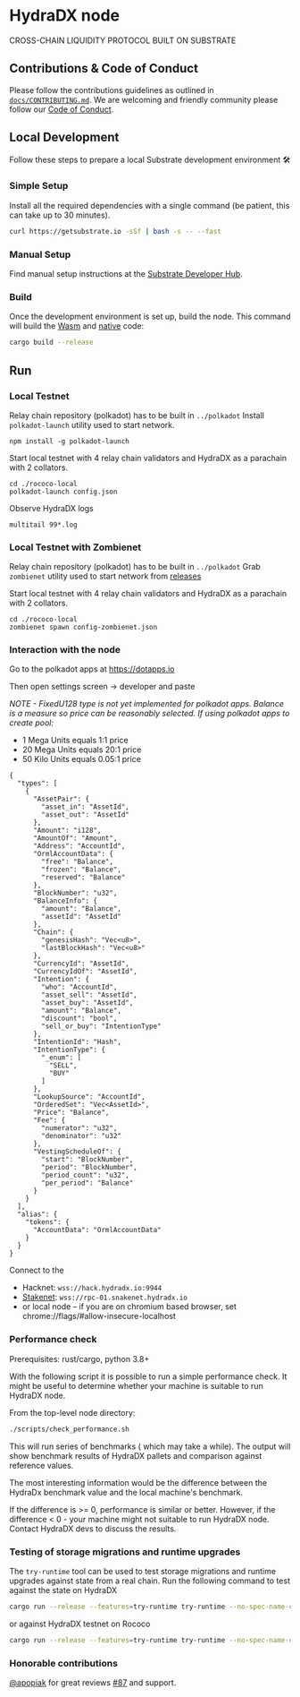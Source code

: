 # HydraDX node

CROSS-CHAIN LIQUIDITY PROTOCOL BUILT ON SUBSTRATE

## Contributions & Code of Conduct

Please follow the contributions guidelines as outlined in [`docs/CONTRIBUTING.md`](docs/CONTRIBUTING.md).
We are welcoming and friendly community please follow our [Code of Conduct](docs/CODE_OF_CONDUCT.md).

## Local Development

Follow these steps to prepare a local Substrate development environment :hammer_and_wrench:

### Simple Setup

Install all the required dependencies with a single command (be patient, this can take up to 30
minutes).

```bash
curl https://getsubstrate.io -sSf | bash -s -- --fast
```

### Manual Setup

Find manual setup instructions at the
[Substrate Developer Hub](https://substrate.dev/docs/en/knowledgebase/getting-started/#manual-installation).

### Build

Once the development environment is set up, build the node. This command will build the
[Wasm](https://substrate.dev/docs/en/knowledgebase/advanced/executor#wasm-execution) and
[native](https://substrate.dev/docs/en/knowledgebase/advanced/executor#native-execution) code:

```bash
cargo build --release
```

## Run

### Local Testnet

Relay chain repository (polkadot) has to be built in `../polkadot`
Install `polkadot-launch` utility used to start network.

```
npm install -g polkadot-launch
```

Start local testnet with 4 relay chain validators and HydraDX as a parachain with 2 collators.

```
cd ./rococo-local
polkadot-launch config.json
```

Observe HydraDX logs

```
multitail 99*.log
```

### Local Testnet with Zombienet

Relay chain repository (polkadot) has to be built in `../polkadot`
Grab `zombienet` utility used to start network from [releases](https://github.com/paritytech/zombienet/releases)

Start local testnet with 4 relay chain validators and HydraDX as a parachain with 2 collators.

```
cd ./rococo-local
zombienet spawn config-zombienet.json
```

### Interaction with the node

Go to the polkadot apps at https://dotapps.io

Then open settings screen -> developer and paste

*NOTE - FixedU128 type is not yet implemented for polkadot apps. Balance is a measure so price can be reasonably selected. If using polkadot apps to create pool:*
- 1 Mega Units equals 1:1 price
- 20 Mega Units equals 20:1 price
- 50 Kilo Units equals 0.05:1 price

```
{
  "types": [
    {
      "AssetPair": {
        "asset_in": "AssetId",
        "asset_out": "AssetId"
      },
      "Amount": "i128",
      "AmountOf": "Amount",
      "Address": "AccountId",
      "OrmlAccountData": {
        "free": "Balance",
        "frozen": "Balance",
        "reserved": "Balance"
      },
      "BlockNumber": "u32",
      "BalanceInfo": {
        "amount": "Balance",
        "assetId": "AssetId"
      },
      "Chain": {
        "genesisHash": "Vec<u8>",
        "lastBlockHash": "Vec<u8>"
      },
      "CurrencyId": "AssetId",
      "CurrencyIdOf": "AssetId",
      "Intention": {
        "who": "AccountId",
        "asset_sell": "AssetId",
        "asset_buy": "AssetId",
        "amount": "Balance",
        "discount": "bool",
        "sell_or_buy": "IntentionType"
      },
      "IntentionId": "Hash",
      "IntentionType": {
        "_enum": [
          "SELL",
          "BUY"
        ]
      },
      "LookupSource": "AccountId",
      "OrderedSet": "Vec<AssetId>",
      "Price": "Balance",
      "Fee": {
        "numerator": "u32",
        "denominator": "u32"
      },
      "VestingScheduleOf": {
        "start": "BlockNumber",
        "period": "BlockNumber",
        "period_count": "u32",
        "per_period": "Balance"
      }
    }
  ],
  "alias": {
    "tokens": {
      "AccountData": "OrmlAccountData"
    }
  }
}
```

Connect to the
- Hacknet: `wss://hack.hydradx.io:9944`
- [Stakenet](https://polkadot.js.org/apps/?rpc=wss%3A%2F%2Frpc-01.snakenet.hydradx.io): `wss://rpc-01.snakenet.hydradx.io`
- or local node – if you are on chromium based browser, set chrome://flags/#allow-insecure-localhost

### Performance check

Prerequisites: rust/cargo, python 3.8+

With the following script it is possible to run a simple performance check. It might be useful
to determine whether your machine is suitable to run HydraDX node.

From the top-level node directory:

```bash
./scripts/check_performance.sh
```

This will run series of benchmarks ( which may take a while).
The output will show benchmark results of HydraDX pallets and comparison against reference values.

The most interesting information would be the difference between the HydraDx benchmark value and the local machine's benchmark.

If the difference is >= 0, performance is similar or better.
However, if the difference < 0 - your machine might not suitable to run HydraDX node. Contact HydraDX devs to discuss the results.

### Testing of storage migrations and runtime upgrades

The `try-runtime` tool can be used to test storage migrations and runtime upgrades against state from a real chain.
Run the following command to test against the state on HydraDX
```bash
cargo run --release --features=try-runtime try-runtime --no-spec-name-check on-runtime-upgrade live --uri wss://rpc.hydradx.cloud:443
```
or against HydraDX testnet on Rococo
```bash
cargo run --release --features=try-runtime try-runtime --no-spec-name-check on-runtime-upgrade live --uri wss://rococo-hydradx-rpc.hydration.dev:443
```

### Honorable contributions
[@apopiak](https://github.com/apopiak) for great reviews [#87](https://github.com/galacticcouncil/HydraDX-node/pull/87) and support.
